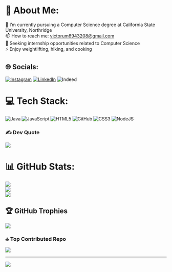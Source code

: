 # 💫 About Me:
🌱 I’m currently pursuing a Computer Science degree at California State University, Northridge<br>📫 How to reach me: victorum6943208@gmail.com <br>🚀 Seeking internship opportunities related to Computer Science<br>⚡ Enjoy weightlifting, hiking, and cooking<br>


## 🌐 Socials:
[![Instagram](https://img.shields.io/badge/Instagram-%23E4405F.svg?logo=Instagram&logoColor=white)](https://instagram.com/um.v_) [![LinkedIn](https://img.shields.io/badge/LinkedIn-%230077B5.svg?logo=linkedin&logoColor=white)](https://linkedin.com/in/victor-um-0a208422b) ![Indeed](https://img.shields.io/badge/Indeed-navy?logo=indeed&labelColor=auto&link=https%3A%2F%2Fprofile.indeed.com%2Fp%2Fvictoru-nhwwgg8)

# 💻 Tech Stack:
![Java](https://img.shields.io/badge/java-%23ED8B00.svg?style=for-the-badge&logo=java&logoColor=white) ![JavaScript](https://img.shields.io/badge/javascript-%23323330.svg?style=for-the-badge&logo=javascript&logoColor=%23F7DF1E) ![HTML5](https://img.shields.io/badge/html5-%23E34F26.svg?style=for-the-badge&logo=html5&logoColor=white) ![GitHub](https://img.shields.io/badge/GitHub-%23121011.svg?style=for-the-badge&logo=github&logoColor=white) ![CSS3](https://img.shields.io/badge/css3-%231572B6.svg?style=for-the-badge&logo=css3&logoColor=white) ![NodeJS](https://img.shields.io/badge/node.js-6DA55F?style=for-the-badge&logo=node.js&logoColor=white)
### ✍️ Dev Quote
![](https://quotes-github-readme.vercel.app/api?type=horizontal&theme=tokyonight)
# 📊 GitHub Stats:
![](https://github-readme-stats.vercel.app/api?username=ummVictor&theme=midnight-purple&hide_border=false&include_all_commits=false&count_private=false)<br/>
![](https://github-readme-streak-stats.herokuapp.com/?user=ummVictor&theme=midnight-purple&hide_border=false)<br/>
![](https://github-readme-stats.vercel.app/api/top-langs/?username=ummVictor&theme=midnight-purple&hide_border=false&include_all_commits=false&count_private=false&layout=compact)

## 🏆 GitHub Trophies
![](https://github-profile-trophy.vercel.app/?username=ummVictor&theme=dark&no-frame=false&no-bg=true&margin-w=4)

### 🔝 Top Contributed Repo
![](https://github-contributor-stats.vercel.app/api?username=ummVictor&limit=5&theme=dark&combine_all_yearly_contributions=true)

---
[![](https://visitcount.itsvg.in/api?id=ummVictor&icon=0&color=6)](https://visitcount.itsvg.in)

<!-- Proudly created with GPRM ( https://gprm.itsvg.in ) -->
